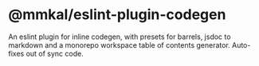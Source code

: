 # @mmkal/eslint-plugin-codegen

An eslint plugin for inline codegen, with presets for barrels, jsdoc to markdown and a monorepo workspace table of contents generator. Auto-fixes out of sync code.
